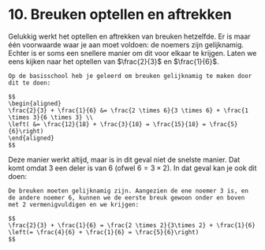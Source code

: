 # 10. Breuken optellen en aftrekken

Gelukkig werkt het optellen en aftrekken van breuken hetzelfde. Er is maar één voorwaarde waar je aan moet voldoen: de noemers zijn gelijknamig. <br />
Echter is er soms een snellere manier om dit voor elkaar te krijgen. Laten we eens kijken naar het optellen van $\frac{2}{3}$ en $\frac{1}{6}$.

```{note} De 'slome' manier
Op de basisschool heb je geleerd om breuken gelijknamig te maken door dit te doen:

$$
\begin{aligned}
\frac{2}{3} + \frac{1}{6} &= \frac{2 \times 6}{3 \times 6} + \frac{1 \times 3}{6 \times 3} \\
\left( &= \frac{12}{18} + \frac{3}{18} = \frac{15}{18} = \frac{5}{6}\right)
\end{aligned}
$$
```

Deze manier werkt altijd, maar is in dit geval niet de snelste manier. Dat komt omdat 3 een deler is van 6 (ofwel $6 = 3\times 2$). In dat geval kan je ook dit doen:

```{note} De 'snellere' manier
De breuken moeten gelijknamig zijn. Aangezien de ene noemer 3 is, en de andere noemer 6, kunnen we de eerste breuk gewoon onder en boven met 2 vermenigvuldigen en we krijgen:

$$
\frac{2}{3} + \frac{1}{6} = \frac{2 \times 2}{3\times 2} + \frac{1}{6} \left(= \frac{4}{6} + \frac{1}{6} = \frac{5}{6}\right)
$$
```
